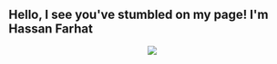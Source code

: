 <h2> Hello, I see you've stumbled on my page! I'm Hassan Farhat </h2>

<p align=center>  
  <img align=center src="https://github-readme-stats.vercel.app/api?username=HassanBFarhat&show_icons=true&theme=dark">
</p>

